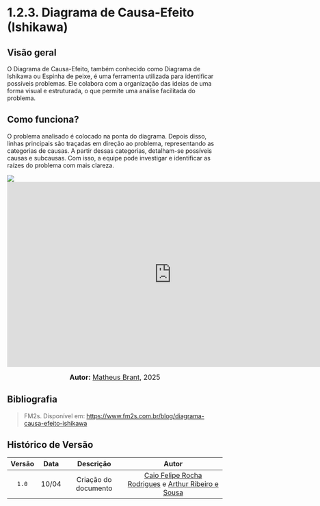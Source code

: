 # 1.2.3. Diagrama de Causa-Efeito (Ishikawa)

## Visão geral
O Diagrama de Causa-Efeito, também conhecido como Diagrama de Ishikawa ou Espinha de peixe, é uma ferramenta utilizada para identificar possíveis problemas. Ele colabora com a organização das ideias de uma forma visual e estruturada, o que permite uma análise facilitada do problema.

## Como funciona?
O problema analisado é colocado na ponta do diagrama. Depois disso, linhas principais são traçadas em direção ao problema, representando as categorias de causas. A partir dessas categorias, detalham-se possíveis causas e subcausas. Com isso, a equipe pode investigar e identificar as raízes do problema com mais clareza.

<img src="./assets/ishikawa.jpg"/>

<iframe width="768" height="432" src="https://miro.com/app/embed/uXjVIG9iqTs=/?pres=1&frameId=3458764624412479891&embedId=743256574401" frameborder="0" scrolling="no" allow="fullscreen; clipboard-read; clipboard-write" allowfullscreen></iframe>

<font size="3"><p style="text-align: center"><b>Autor:</b>  [Matheus Brant](https://github.com/MatheussBrant), 2025</p></font>

## Bibliografia

> FM2s. Disponível em: https://www.fm2s.com.br/blog/diagrama-causa-efeito-ishikawa

## Histórico de Versão
 
 | Versão | Data | Descrição | Autor | 
 | :----: | :--: | :-------: | :---: | 
 | `1.0`| 10/04 | Criação do documento | [Caio Felipe Rocha Rodrigues](https://github.com/caio-felipee) e [Arthur Ribeiro e Sousa](https://github.com/artrsousa1) |  
